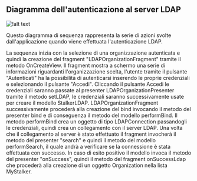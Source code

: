 ## Diagramma dell'autenticazione al server LDAP

![!alt text](/Immagini/App/LDAPConnectionSuccess.PNG "diagramma di sequenza dell'autenticazione al server LDAP")

Questo diagramma di sequenza rappresenta la serie di azioni svolte dall'applicazione quando viene effettuata l'autenticazione LDAP.

La sequenza inizia con la selezione di una organizzazione autenticata e quindi la creazione del fragment "LDAPOrganizationFragment" tramite il metodo OnCreateView.
Il fragment mostra a schermo una serie di informazioni riguardanti l'organizzazione scelta, l'utente tramite il pulsante "Autenticati" ha la possibilità di autenticarsi inserendo le proprie credenziali e selezionando il pulsante "Accedi".
Cliccando il pulsante Accedi le credenziali saranno passate al presenter LDAPOrganizationPresenter tramite il metodo setLDAP, le credenziali saranno successivamente usate per creare il modello StalkerLDAP.
LDAPOrganizationFragment successivamente procederà alla creazione del bind invocando il metodo del presenter bind e di conseguenza il metodo del modello performBind.
Il metodo performBind crea un oggetto di tipo LDAPConnection passandogli le credenziali, quindi crea un collegamento con il server LDAP.
Una volta che il collegamento al server è stato effettuato il fragment invocherà il metodo del presenter "search" e quindi il metodo del modello performSearch, il quale andrà a verificare se la connessione è stata effettuata con successo.
In caso di esito positivo il modello invoca il metodo del presenter "onSuccess", quindi il metodo del fragment onSuccessLdap che procederà alla creazione di un oggetto Organization nella lista MyStalker.
